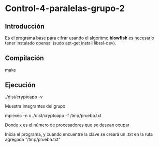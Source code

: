 # Control-4-paralelas-grupo-2



## Introducción

Es el programa base para cifrar usando el algoritmo **blowfish** es necesario tener instalado openssl (sudo apt-get install libssl-dev).

## Compilación


make

## Ejecución

./dist/cryptoapp -v

Muestra integrantes del grupo


mpiexec -n x ./dist/cryptoapp -f /tmp/prueba.txt

Donde x es el número de procesadores que se desean ocupar

Inicia el programa, y cuando encuentre la clave se creará un .txt en la ruta agregada "/tmp/prueba.txt"
